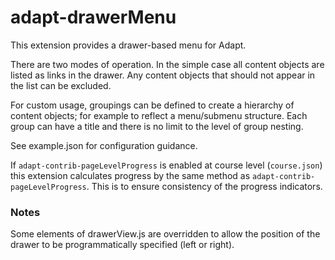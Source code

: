 # adapt-drawerMenu

This extension provides a drawer-based menu for Adapt.

There are two modes of operation. In the simple case all content objects are listed as links in the drawer. Any content objects that should not appear in the list can be excluded.

For custom usage, groupings can be defined to create a hierarchy of content objects; for example to reflect a menu/submenu structure. Each group can have a title and there is no limit to the level of group nesting.

See example.json for configuration guidance.

If `adapt-contrib-pageLevelProgress` is enabled at course level (`course.json`) this extension calculates progress by the same method as `adapt-contrib-pageLevelProgress`. This is to ensure consistency of the progress indicators.

### Notes

Some elements of drawerView.js are overridden to allow the position of the drawer to be programmatically specified (left or right).